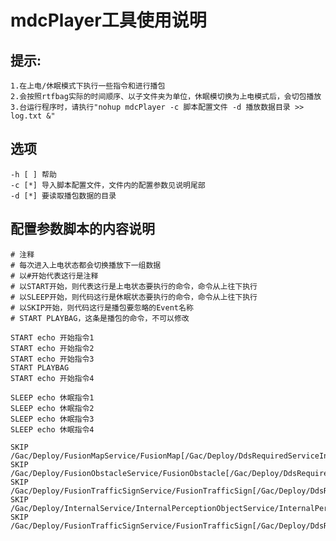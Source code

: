 # **mdcPlayer**工具使用说明


## 提示:
	1.在上电/休眠模式下执行一些指令和进行播包
	2.会按照rtfbag实际的时间顺序、以子文件夹为单位，休眠模切换为上电模式后，会切包播放
	3.台运行程序时，请执行"nohup mdcPlayer -c 脚本配置文件 -d 播放数据目录 >> log.txt &"


## 选项
	-h [ ] 帮助
	-c [*] 导入脚本配置文件，文件内的配置参数见说明尾部
	-d [*] 要读取播包数据的目录


## 配置参数脚本的内容说明

```
# 注释
# 每次进入上电状态都会切换播放下一组数据
# 以#开始代表这行是注释
# 以START开始，则代表这行是上电状态要执行的命令，命令从上往下执行
# 以SLEEP开始，则代码这行是休眠状态要执行的命令，命令从上往下执行
# 以SKIP开始，则代码这行是播包要忽略的Event名称
# START PLAYBAG，这条是播包的命令，不可以修改

START echo 开始指令1
START echo 开始指令2
START echo 开始指令3
START PLAYBAG
START echo 开始指令4

SLEEP echo 休眠指令1
SLEEP echo 休眠指令2
SLEEP echo 休眠指令3
SLEEP echo 休眠指令4

SKIP /Gac/Deploy/FusionMapService/FusionMap[/Gac/Deploy/DdsRequiredServiceInstance/FusionMapDdsProvidedServiceInstance1422]
SKIP /Gac/Deploy/FusionObstacleService/FusionObstacle[/Gac/Deploy/DdsRequiredServiceInstance/FusionObstacleDdsProvidedServiceInstance1315]
SKIP /Gac/Deploy/FusionTrafficSignService/FusionTrafficSign[/Gac/Deploy/DdsRequiredServiceInstance/FusionTrafficSignDdsProvidedServiceInstance1428]
SKIP /Gac/Deploy/InternalService/InternalPerceptionObjectService/InternalPerceptionObject[/Gac/Deploy/DdsRequiredServiceInstance/InternalPerceptionObjectDdsProvidedServiceInstance1311]
SKIP /Gac/Deploy/FusionTrafficSignService/FusionTrafficSign[/Gac/Deploy/DdsRequiredServiceInstance/FusionTrafficSignDdsProvidedServiceInstance1428]
```
